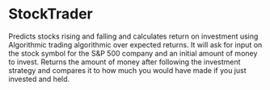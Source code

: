# StockTrader
Predicts stocks rising and falling and calculates return on investment using Algorithmic trading algorithmic over expected returns. It will ask for input on the stock symbol for the S&P 500 company and an initial amount of money to invest. Returns the amount of money after following the investment strategy and compares it to how much you would have made if you just invested and held. 
